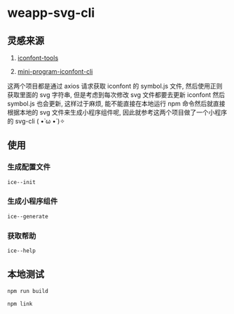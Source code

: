 # weapp-svg-cli

## 灵感来源

1. [iconfont-tools](https://github.com/HuaRongSAO/iconfont-tools)

2. [mini-program-iconfont-cli](https://github.com/iconfont-cli/mini-program-iconfont-cli)

这两个项目都是通过 axios 请求获取 iconfont 的 symbol.js 文件, 然后使用正则获取里面的 svg 字符串, 但是考虑到每次修改 svg 文件都要去更新 iconfont 然后 symbol.js 也会更新, 这样过于麻烦, 能不能直接在本地运行 npm 命令然后就直接根据本地的 svg 文件来生成小程序组件呢, 因此就参考这两个项目做了一个小程序的 svg-cli ( •̀ ω •́ )✧


## 使用

### 生成配置文件

```bash
ice--init
```

### 生成小程序组件

```bash
ice--generate
```

### 获取帮助

```bash
ice--help
```

## 本地测试

```bash
npm run build
```

```bash
npm link
```